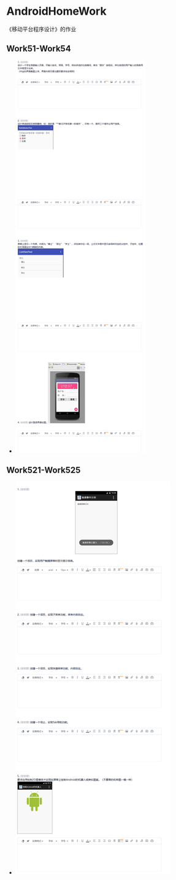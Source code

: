 # AndroidHomeWork
 《移动平台程序设计》的作业

## Work51-Work54

- ![image-20221003210550878](image/image-20221003210550878.png)

## Work521-Work525

- ![image-20221003210709775](image/image-20221003210709775.png)

  
